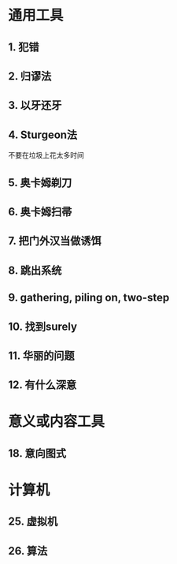 # 通用工具
## 1. 犯错
## 2. 归谬法
## 3. 以牙还牙
## 4. Sturgeon法
不要在垃圾上花太多时间
## 5. 奥卡姆剃刀
## 6. 奥卡姆扫帚
## 7. 把门外汉当做诱饵
## 8. 跳出系统
## 9. gathering, piling on, two-step
## 10. 找到surely
## 11. 华丽的问题
## 12. 有什么深意
# 意义或内容工具
## 18. 意向图式
# 计算机
## 25. 虚拟机
## 26. 算法



